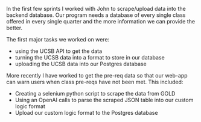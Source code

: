 In the first few sprints I worked with John to scrape/upload data into the backend database. Our program needs a database of every single class offered in every single quarter and the more information we can provide the better.

The first major tasks we worked on were:
- using the UCSB API to get the data
- turning the UCSB data into a format to store in our database
- uploading the UCSB data into our Postgres database

More recently I have worked to get the pre-req data so that our web-app can warn users when class pre-reqs have not been met.
This included:
- Creating a selenium python script to scrape the data from GOLD
- Using an OpenAI calls to parse the scraped JSON table into our custom logic format
- Upload our custom logic format to the Postgres database
